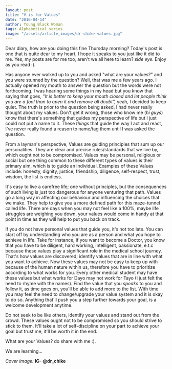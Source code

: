 ```yaml
---
layout: post
title: "V is for Values"
date: "2016-04-14"
author: Young Black Woman
tags: Alphabetical_series
image: "/assets/article_images/dr-chike-values.jpg"
---
```

Dear diary, how are you doing this fine Thursday morning? Today's post is one that is quite dear to my heart, I hope it speaks to you just like it did to me. Yes, my posts are for me too, aren't we all here to learn? *side eye*. Enjoy as you read :).

Has anyone ever walked up to you and asked "what are your values?" and you were stunned by the question? Well, that was me a few years ago. I actually opened my mouth to answer the question but the words were not forthcoming. I was hearing some things in my head but you know that saying that goes, *"It is better to keep your mouth closed and let people think you are a fool than to open it and remove all doubt",* yeah, I decided to keep quiet. The truth is prior to the question being asked, I had never really thought about my values. Don't get it wrong, those who know me (*hi guys*) know that there's something that guides my perspective of life but I just could not put a name to it. These *things* that guide the way I act and react, I've never really found a reason to name/tag them until I was asked the question.

From a layman's perspective, Values are guiding principles that sum up our personalities. They are clear and precise rules/standards that we live by, which  ought not to be compromised. Values may be personal, religious or social but one thing common to these different types of values is their primary aim, which is to guide an individual. Examples of these Values include: honesty, dignity, justice, friendship, diligence, self-respect, trust, wisdom, the list is endless.

It's easy to live a carefree life; one without principles, but the consequences of such living is just too dangerous for anyone venturing that path. Values go a long way in affecting our behaviour and influencing the choices that we make. They help to give you a more defined path for this maze-tunnel called life. There are days when you may not feel like a 100%, maybe life struggles are weighing you down, your values would come in handy at that point in time as they will help to put you back on track.

If you do not have personal values that guide you, it's not too late. You can start off by understanding who you are as a person and what you hope to achieve in life. Take for instance, if you want to become a Doctor, you know that you have to be diligent, hard working, intelligent, passionate, e.t.c because these values play a significant role in the medical school journey. That's how values are discovered; identify values that are in line with what you want to achieve. Now these values may not be easy to keep up with because of the human nature within us, therefore you have to prioritize according to what works for you. Every other medical student may have these values but what works for Dayo may not work for Tayo (I just felt the need to rhyme with the names). Find the value that you *speaks* to you and follow it, as time goes on, you'll be able to add more to the list. With time you may feel the need to change/upgrade your value system and it is okay to do so. Anything that'll push you a step further towards your goal, is a welcome development anytime.

Do not seek to be like others, identify your values and stand out from the crowd. These values ought not to be compromised so you should strive to stick to them. It'll take a lot of self-discipline on your part to achieve your goal but trust me, it'll be worth it in the end.

What are your Values? do share with me :).

We are learning...


*Cover image:* **IG- @dr_chike**
